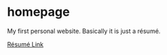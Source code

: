 # homepage

My first personal website. Basically it is just a résumé.

[Résumé Link](https://serhiirepinskyi.github.io/homepage/)
